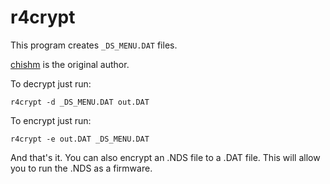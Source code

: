 # r4crypt

This program creates `_DS_MENU.DAT` files.

[chishm](http://chishm.drunkencoders.com/) is the original author.

To decrypt just run:

`r4crypt -d _DS_MENU.DAT out.DAT`

To encrypt just run:

`r4crypt -e out.DAT _DS_MENU.DAT`

And that's it. You can also encrypt an .NDS file to a .DAT file.
This will allow you to run the .NDS as a firmware.
